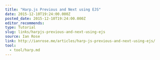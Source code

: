 ```yaml
---
title: "Harp.js Previous and Next using EJS"
date: 2015-12-10T19:24:00.000Z
posted_date: 2015-12-10T19:24:00.000Z
editor_recommends:
type: Tutorial
slug: links/harpjs-previous-and-next-using-ejs
source: Ian Rose
link: http://ianrose.me/articles/harp-js-previous-and-next-using-ejs/
tool:
  - tool/harp.md
---
```





